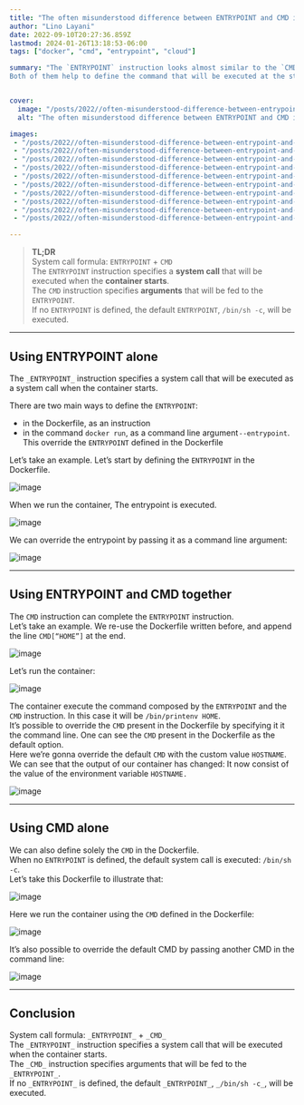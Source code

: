 ```yaml
---
title: "The often misunderstood difference between ENTRYPOINT and CMD in Docker"
author: "Lino Layani"
date: 2022-09-10T20:27:36.859Z
lastmod: 2024-01-26T13:18:53-06:00
tags: ["docker", "cmd", "entrypoint", "cloud"]

summary: "The `ENTRYPOINT` instruction looks almost similar to the `CMD` instruction.  
Both of them help to define the command that will be executed at the start of the container. What is the difference between those two ?"


cover:
  image: "/posts/2022//often-misunderstood-difference-between-entrypoint-and-cmd-in-docker/images/1.png"
  alt: "The often misunderstood difference between ENTRYPOINT and CMD in Docker"

images:
 - "/posts/2022//often-misunderstood-difference-between-entrypoint-and-cmd-in-docker/images/1.png"
 - "/posts/2022//often-misunderstood-difference-between-entrypoint-and-cmd-in-docker/images/2.png"
 - "/posts/2022//often-misunderstood-difference-between-entrypoint-and-cmd-in-docker/images/3.gif"
 - "/posts/2022//often-misunderstood-difference-between-entrypoint-and-cmd-in-docker/images/4.gif"
 - "/posts/2022//often-misunderstood-difference-between-entrypoint-and-cmd-in-docker/images/5.png"
 - "/posts/2022//often-misunderstood-difference-between-entrypoint-and-cmd-in-docker/images/6.gif"
 - "/posts/2022//often-misunderstood-difference-between-entrypoint-and-cmd-in-docker/images/7.gif"
 - "/posts/2022//often-misunderstood-difference-between-entrypoint-and-cmd-in-docker/images/8.png"
 - "/posts/2022//often-misunderstood-difference-between-entrypoint-and-cmd-in-docker/images/9.gif"
 - "/posts/2022//often-misunderstood-difference-between-entrypoint-and-cmd-in-docker/images/10.gif"

---
```


> **TL;DR**  
> System call formula: `ENTRYPOINT` + `CMD`  
> The `ENTRYPOINT` instruction specifies a **system call** that will be executed when the **container starts**.  
> The `CMD` instruction specifies **arguments** that will be fed to the `ENTRYPOINT`.  
> If no `ENTRYPOINT` is defined, the default `ENTRYPOINT`, `/bin/sh -c`, will be executed.

---

## Using ENTRYPOINT alone

The `_ENTRYPOINT_` instruction specifies a system call that will be executed as a system call when the container starts.

There are two main ways to define the `ENTRYPOINT`:

- in the Dockerfile, as an instruction
- in the command `docker run`, as a command line argument `--entrypoint`. This override the `ENTRYPOINT` defined in the Dockerfile

Let’s take an example. Let’s start by defining the `ENTRYPOINT` in the Dockerfile.

![image](/posts/2022//often-misunderstood-difference-between-entrypoint-and-cmd-in-docker/images/2.png#center)

When we run the container, The entrypoint is executed.

![image](/posts/2022//often-misunderstood-difference-between-entrypoint-and-cmd-in-docker/images/3.gif#center)

We can override the entrypoint by passing it as a command line argument:

![image](/posts/2022//often-misunderstood-difference-between-entrypoint-and-cmd-in-docker/images/4.gif#center)

---

## Using ENTRYPOINT and CMD together

The `CMD` instruction can complete the `ENTRYPOINT` instruction.  
Let’s take an example. We re-use the Dockerfile written before, and append the line `CMD[“HOME”]` at the end.

![image](/posts/2022//often-misunderstood-difference-between-entrypoint-and-cmd-in-docker/images/5.png#center)

Let’s run the container:

![image](/posts/2022//often-misunderstood-difference-between-entrypoint-and-cmd-in-docker/images/6.gif#center)

The container execute the command composed by the `ENTRYPOINT` and the `CMD` instruction. In this case it will be `/bin/printenv HOME`.  
It’s possible to override the `CMD` present in the Dockerfile by specifying it it the command line. One can see the `CMD` present in the Dockerfile as the default option.  
Here we’re gonna override the default `CMD` with the custom value `HOSTNAME`. We can see that the output of our container has changed: It now consist of the value of the environment variable `HOSTNAME.`

![image](/posts/2022//often-misunderstood-difference-between-entrypoint-and-cmd-in-docker/images/7.gif#center)

---

## Using CMD alone

We can also define solely the `CMD` in the Dockerfile.  
When no `ENTRYPOINT` is defined, the default system call is executed: `/bin/sh -c`.  
Let’s take this Dockerfile to illustrate that:

![image](/posts/2022//often-misunderstood-difference-between-entrypoint-and-cmd-in-docker/images/8.png#center)

Here we run the container using the `CMD` defined in the Dockerfile:

![image](/posts/2022//often-misunderstood-difference-between-entrypoint-and-cmd-in-docker/images/9.gif#center)

It’s also possible to override the default CMD by passing another CMD in the command line:

![image](/posts/2022//often-misunderstood-difference-between-entrypoint-and-cmd-in-docker/images/10.gif#center)

---

## Conclusion

System call formula: `_ENTRYPOINT_` + `_CMD_`  
The `_ENTRYPOINT_` instruction specifies a system call that will be executed when the container starts.  
The `_CMD_` instruction specifies arguments that will be fed to the `_ENTRYPOINT_`.  
If no `_ENTRYPOINT_` is defined, the default `_ENTRYPOINT_`, `_/bin/sh -c_`, will be executed.
